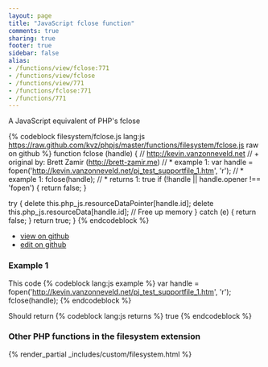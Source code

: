 ```yaml
---
layout: page
title: "JavaScript fclose function"
comments: true
sharing: true
footer: true
sidebar: false
alias:
- /functions/view/fclose:771
- /functions/view/fclose
- /functions/view/771
- /functions/fclose:771
- /functions/771
---
```

<!-- Generated by Rakefile:build -->
A JavaScript equivalent of PHP's fclose

{% codeblock filesystem/fclose.js lang:js https://raw.github.com/kvz/phpjs/master/functions/filesystem/fclose.js raw on github %}
function fclose (handle) {
  // http://kevin.vanzonneveld.net
  // +   original by: Brett Zamir (http://brett-zamir.me)
  // *     example 1: var handle = fopen('http://kevin.vanzonneveld.net/pj_test_supportfile_1.htm', 'r');
  // *     example 1: fclose(handle);
  // *     returns 1: true
  if (!handle || handle.opener !== 'fopen') {
    return false;
  }

  try {
    delete this.php_js.resourceDataPointer[handle.id];
    delete this.php_js.resourceData[handle.id]; // Free up memory
  } catch (e) {
    return false;
  }
  return true;
}
{% endcodeblock %}

 - [view on github](https://github.com/kvz/phpjs/blob/master/functions/filesystem/fclose.js)
 - [edit on github](https://github.com/kvz/phpjs/edit/master/functions/filesystem/fclose.js)

### Example 1
This code
{% codeblock lang:js example %}
var handle = fopen('http://kevin.vanzonneveld.net/pj_test_supportfile_1.htm', 'r');
fclose(handle);
{% endcodeblock %}

Should return
{% codeblock lang:js returns %}
true
{% endcodeblock %}


### Other PHP functions in the filesystem extension
{% render_partial _includes/custom/filesystem.html %}

